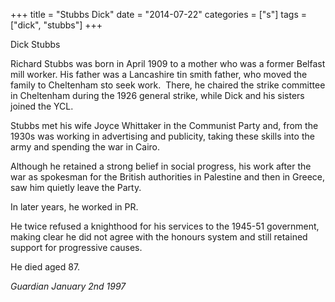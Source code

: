 +++
title = "Stubbs Dick"
date = "2014-07-22"
categories = ["s"]
tags = ["dick", "stubbs"]
+++

Dick Stubbs

Richard Stubbs was born in April 1909 to a mother who was a former Belfast mill worker. His father was a Lancashire tin smith father, who moved the family to Cheltenham sto seek work.  There, he chaired the strike committee in Cheltenham during the 1926 general strike, while Dick and his sisters joined the YCL.

Stubbs met his wife Joyce Whittaker in the Communist Party and, from the 1930s was working in advertising and publicity, taking these skills into the army and spending the war in Cairo.

Although he retained a strong belief in social progress, his work after the war as spokesman for the British authorities in Palestine and then in Greece, saw him quietly leave the Party. 

In later years, he worked in PR.

He twice refused a knighthood for his services to the 1945-51 government, making clear he did not agree with the honours system and still retained support for progressive causes.

He died aged 87.

_Guardian January 2nd 1997_
